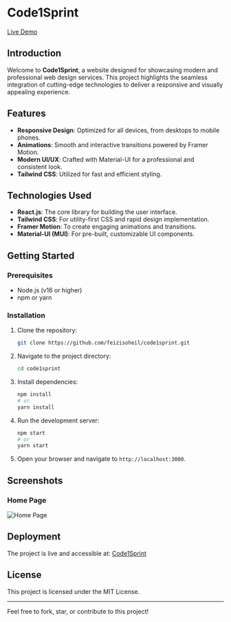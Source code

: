 # Code1Sprint

[Live Demo](https://feizisoheil.github.io/code1sprint/)

## Introduction
Welcome to **Code1Sprint**, a website designed for showcasing modern and professional web design services. This project highlights the seamless integration of cutting-edge technologies to deliver a responsive and visually appealing experience.

## Features
- **Responsive Design**: Optimized for all devices, from desktops to mobile phones.
- **Animations**: Smooth and interactive transitions powered by Framer Motion.
- **Modern UI/UX**: Crafted with Material-UI for a professional and consistent look.
- **Tailwind CSS**: Utilized for fast and efficient styling.

## Technologies Used
- **React.js**: The core library for building the user interface.
- **Tailwind CSS**: For utility-first CSS and rapid design implementation.
- **Framer Motion**: To create engaging animations and transitions.
- **Material-UI (MUI)**: For pre-built, customizable UI components.

## Getting Started

### Prerequisites
- Node.js (v16 or higher)
- npm or yarn

### Installation
1. Clone the repository:
   ```bash
   git clone https://github.com/feizisoheil/code1sprint.git
   ```
2. Navigate to the project directory:
   ```bash
   cd code1sprint
   ```
3. Install dependencies:
   ```bash
   npm install
   # or
   yarn install
   ```
4. Run the development server:
   ```bash
   npm start
   # or
   yarn start
   ```
5. Open your browser and navigate to `http://localhost:3000`.

## Screenshots

### Home Page
![Home Page](https://github.com/user-attachments/assets/f0639b8e-3002-4c8b-87b5-13bb859de7ae)


## Deployment
The project is live and accessible at: [Code1Sprint](https://feizisoheil.github.io/code1sprint/)

## License
This project is licensed under the MIT License.

---
Feel free to fork, star, or contribute to this project!
